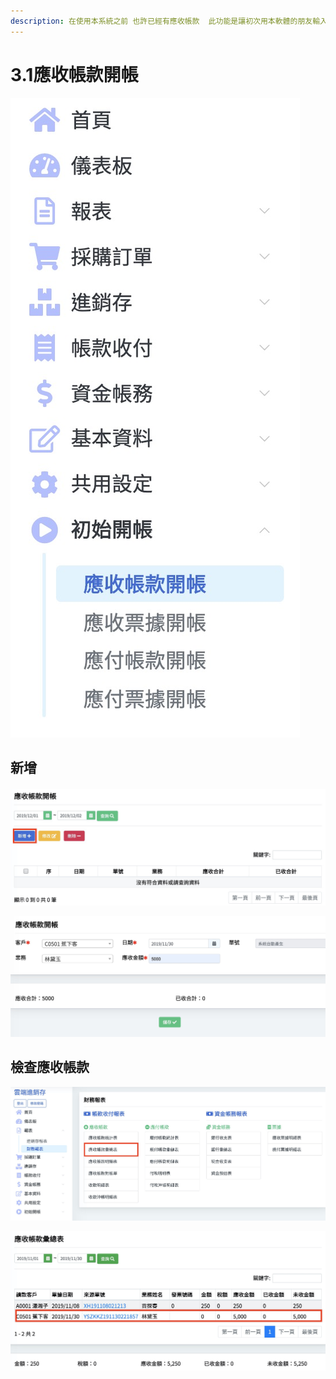 ```yaml
---
description: 在使用本系統之前 也許已經有應收帳款  此功能是讓初次用本軟體的朋友輸入之前就已經有的應收款項    所有初次開帳的項目應該只會在初次用系統的時候使用一次
---
```


# 3.1應收帳款開帳

![](../.gitbook/assets/jie-tu-20191130-xia-wu-10.06.40.jpg)

## 新增

#### 

![&#x6309;&#x4E0B;&#x3010;&#x65B0;&#x589E;&#x3011;](../.gitbook/assets/jie-tu-20191202-shang-wu-2.35.41.jpg)

![&#x586B;&#x5B8C;&#x5F8C;&#x8A18;&#x5F97;&#x5132;&#x5B58; &#x9019;&#x4E00;&#x5F35;&#x55AE;&#x5B57;&#x5C31;&#x6703;&#x8B8A;&#x6210;&#x61C9;&#x6536;&#x5E33;&#x6B3E;](../.gitbook/assets/jie-tu-20191130-xia-wu-10.14.49.jpg)

## 檢查應收帳款

![&#x3010;&#x8CA1;&#x52D9;&#x5831;&#x8868;&#x3011;-&amp;gt;&#x3010;&#x61C9;&#x6536;&#x5E33;&#x6B3E;&#x532F;&#x7E3D;&#x8868;&#x3011;](../.gitbook/assets/jie-tu-20191130-xia-wu-10.19.28.jpg)

![&#x9078;&#x64C7;&#x9031;&#x671F; &#x7136;&#x5F8C;&#x67E5;&#x8A62; &#x99AC;&#x4E0A;&#x77E5;&#x9053;&#x9084;&#x6709;&#x4EC0;&#x9EBC;&#x55AE;&#x672A;&#x6536;&#x5230;&#x9322;&#x6216;&#x672A;&#x6536;&#x8DB3;&#x9322;](../.gitbook/assets/jie-tu-20191130-xia-wu-10.29.10.jpg)

